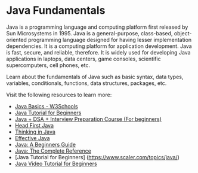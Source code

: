 # Java Fundamentals

Java is a programming language and computing platform first released by Sun Microsystems in 1995. Java is a general-purpose, class-based, object-oriented programming language designed for having lesser implementation dependencies. It is a computing platform for application development. Java is fast, secure, and reliable, therefore. It is widely used for developing Java applications in laptops, data centers, game consoles, scientific supercomputers, cell phones, etc.

Learn about the fundamentals of Java such as basic syntax, data types, variables, conditionals, functions, data structures, packages, etc. 

Visit the following resources to learn more:

- [Java Basics - W3Schools](https://www.w3schools.com/java/)
- [Java Tutorial for Beginners](https://youtu.be/eIrMbAQSU34)
- [Java + DSA + Interview Preparation Course (For beginners)](https://youtube.com/playlist?list=PL9gnSGHSqcnr_DxHsP7AW9ftq0AtAyYqJ)
- [Head First Java](https://www.amazon.co.uk/Head-First-Java-3rd-Brain-Friendly/dp/1491910771)
- [Thinking in Java](https://www.amazon.co.uk/Thinking-Java-Eckel-Bruce-February/dp/B00IBON6C6)
- [Effective Java](https://www.amazon.com/Effective-Java-Joshua-Bloch/dp/0134685997)
- [Java: A Beginners Guide](https://www.amazon.co.uk/Java-Beginners-Guide-Herbert-Schildt/dp/1260463559)
- [Java: The Complete Reference](https://www.amazon.co.uk/gp/product/B09JL8BMK7/ref=dbs_a_def_rwt_bibl_vppi_i2)
- [Java Tutorial for Beginners] (https://www.scaler.com/topics/java/)
- [Java Video Tutorial for Beginners](https://www.scaler.com/topics/course/java-beginners/)
